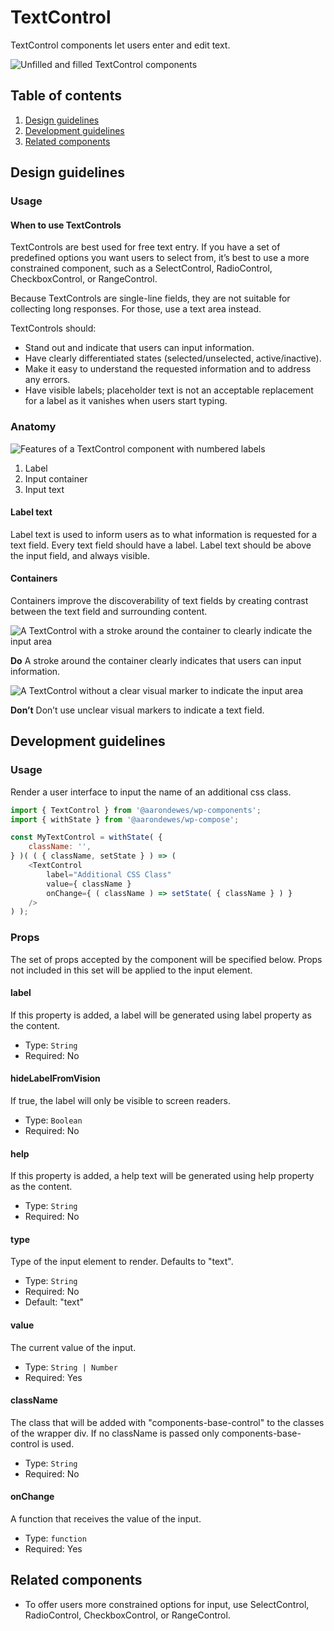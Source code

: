 # TextControl

TextControl components let users enter and edit text.

![Unfilled and filled TextControl components](https://make.wordpress.org/design/files/2019/03/TextControl.png)

## Table of contents

1. [Design guidelines](#design-guidelines)
2. [Development guidelines](#development-guidelines)
3. [Related components](#related-components)

## Design guidelines

### Usage

#### When to use TextControls

TextControls are best used for free text entry. If you have a set of predefined options you want users to select from, it’s best to use a more constrained component, such as a SelectControl, RadioControl, CheckboxControl, or RangeControl.

Because TextControls are single-line fields, they are not suitable for collecting long responses. For those, use a text area instead.

TextControls should:

-   Stand out and indicate that users can input information.
-   Have clearly differentiated states (selected/unselected, active/inactive).
-   Make it easy to understand the requested information and to address any errors.
-   Have visible labels; placeholder text is not an acceptable replacement for a label as it vanishes when users start typing.

### Anatomy

![Features of a TextControl component with numbered labels](https://make.wordpress.org/design/files/2019/03/TextControl-Anatomy.png)

1. Label
2. Input container
3. Input text

#### Label text

Label text is used to inform users as to what information is requested for a text field. Every text field should have a label. Label text should be above the input field, and always visible.

#### Containers

Containers improve the discoverability of text fields by creating contrast between the text field and surrounding content.

![A TextControl with a stroke around the container to clearly indicate the input area](https://make.wordpress.org/design/files/2019/03/TextControl-Do.png)

**Do**
A stroke around the container clearly indicates that users can input information.

![A TextControl without a clear visual marker to indicate the input area](https://make.wordpress.org/design/files/2019/03/TextControl-Dont.png)

**Don’t**
Don’t use unclear visual markers to indicate a text field.

## Development guidelines

### Usage

Render a user interface to input the name of an additional css class.

```js
import { TextControl } from '@aarondewes/wp-components';
import { withState } from '@aarondewes/wp-compose';

const MyTextControl = withState( {
	className: '',
} )( ( { className, setState } ) => (
	<TextControl
		label="Additional CSS Class"
		value={ className }
		onChange={ ( className ) => setState( { className } ) }
	/>
) );
```

### Props

The set of props accepted by the component will be specified below.
Props not included in this set will be applied to the input element.

#### label

If this property is added, a label will be generated using label property as the content.

-   Type: `String`
-   Required: No

#### hideLabelFromVision

If true, the label will only be visible to screen readers.

-   Type: `Boolean`
-   Required: No

#### help

If this property is added, a help text will be generated using help property as the content.

-   Type: `String`
-   Required: No

#### type

Type of the input element to render. Defaults to "text".

-   Type: `String`
-   Required: No
-   Default: "text"

#### value

The current value of the input.

-   Type: `String | Number`
-   Required: Yes

#### className

The class that will be added with "components-base-control" to the classes of the wrapper div.
If no className is passed only components-base-control is used.

-   Type: `String`
-   Required: No

#### onChange

A function that receives the value of the input.

-   Type: `function`
-   Required: Yes

## Related components

-   To offer users more constrained options for input, use SelectControl, RadioControl, CheckboxControl, or RangeControl.
